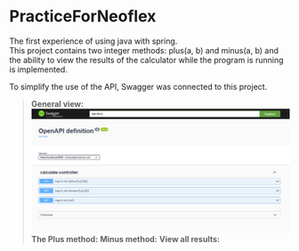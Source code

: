 # PracticeForNeoflex
The first experience of using java with spring. <br>
This project contains two integer methods: plus(a, b) and minus(a, b) and the ability to view the results of the calculator while the program is running is implemented.

To simplify the use of the API, Swagger was connected to this project.<br>
>**General view:**
![Alt Общий вид](https://github.com/MoshnikovK/PracticeForNeoflex/blob/master/ReadMe/swagger.PNG)
**The Plus method:**
**Minus method:**
**View all results:**
